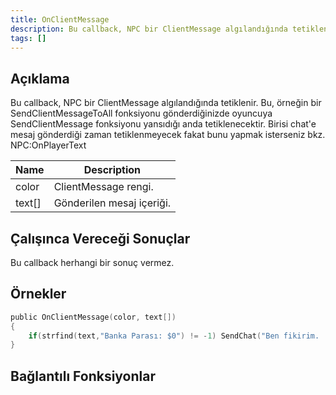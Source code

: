 ```yaml
---
title: OnClientMessage
description: Bu callback, NPC bir ClientMessage algılandığında tetiklenir.
tags: []
---
```


## Açıklama

Bu callback, NPC bir ClientMessage algılandığında tetiklenir. Bu, örneğin bir SendClientMessageToAll fonksiyonu gönderdiğinizde oyuncuya SendClientMessage fonksiyonu yansıdığı anda tetiklenecektir. Birisi chat'e mesaj gönderdiği zaman tetiklenmeyecek fakat bunu yapmak isterseniz bkz. NPC:OnPlayerText

| Name   | Description               |
| ------ | ------------------------- |
| color  | ClientMessage rengi.      |
| text[] | Gönderilen mesaj içeriği. |

## Çalışınca Vereceği Sonuçlar

Bu callback herhangi bir sonuç vermez.

## Örnekler

```c
public OnClientMessage(color, text[])
{
    if(strfind(text,"Banka Parası: $0") != -1) SendChat("Ben fikirim. :(");
}
```

## Bağlantılı Fonksiyonlar
